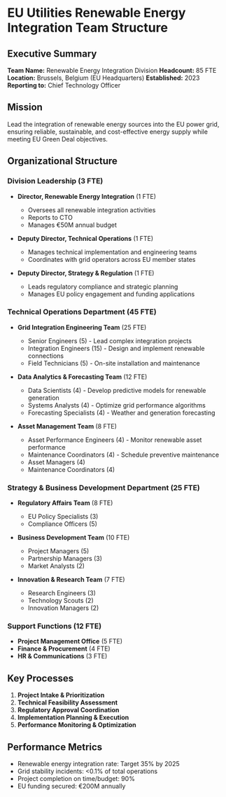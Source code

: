 # EU Utilities Renewable Energy Integration Team Structure

## Executive Summary
**Team Name:** Renewable Energy Integration Division
**Headcount:** 85 FTE
**Location:** Brussels, Belgium (EU Headquarters)
**Established:** 2023
**Reporting to:** Chief Technology Officer

## Mission
Lead the integration of renewable energy sources into the EU power grid, ensuring reliable, sustainable, and cost-effective energy supply while meeting EU Green Deal objectives.

## Organizational Structure

### Division Leadership (3 FTE)
- **Director, Renewable Energy Integration** (1 FTE)
  - Oversees all renewable integration activities
  - Reports to CTO
  - Manages €50M annual budget

- **Deputy Director, Technical Operations** (1 FTE)
  - Manages technical implementation and engineering teams
  - Coordinates with grid operators across EU member states

- **Deputy Director, Strategy & Regulation** (1 FTE)
  - Leads regulatory compliance and strategic planning
  - Manages EU policy engagement and funding applications

### Technical Operations Department (45 FTE)
- **Grid Integration Engineering Team** (25 FTE)
  - Senior Engineers (5) - Lead complex integration projects
  - Integration Engineers (15) - Design and implement renewable connections
  - Field Technicians (5) - On-site installation and maintenance

- **Data Analytics & Forecasting Team** (12 FTE)
  - Data Scientists (4) - Develop predictive models for renewable generation
  - Systems Analysts (4) - Optimize grid performance algorithms
  - Forecasting Specialists (4) - Weather and generation forecasting

- **Asset Management Team** (8 FTE)
  - Asset Performance Engineers (4) - Monitor renewable asset performance
  - Maintenance Coordinators (4) - Schedule preventive maintenance
  - Asset Managers (4)
  - Maintenance Coordinators (4)

### Strategy & Business Development Department (25 FTE)
- **Regulatory Affairs Team** (8 FTE)
  - EU Policy Specialists (3)
  - Compliance Officers (5)

- **Business Development Team** (10 FTE)
  - Project Managers (5)
  - Partnership Managers (3)
  - Market Analysts (2)

- **Innovation & Research Team** (7 FTE)
  - Research Engineers (3)
  - Technology Scouts (2)
  - Innovation Managers (2)

### Support Functions (12 FTE)
- **Project Management Office** (5 FTE)
- **Finance & Procurement** (4 FTE)
- **HR & Communications** (3 FTE)

## Key Processes
1. **Project Intake & Prioritization**
2. **Technical Feasibility Assessment**
3. **Regulatory Approval Coordination**
4. **Implementation Planning & Execution**
5. **Performance Monitoring & Optimization**

## Performance Metrics
- Renewable energy integration rate: Target 35% by 2025
- Grid stability incidents: <0.1% of total operations
- Project completion on time/budget: 90%
- EU funding secured: €200M annually
